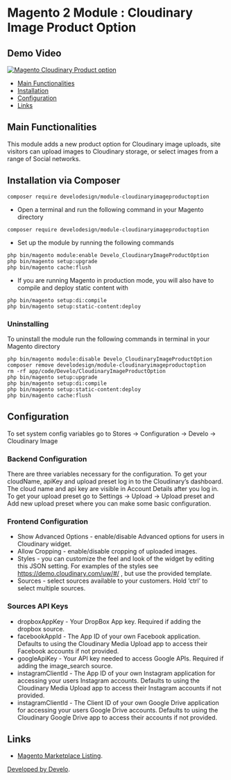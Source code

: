 # Magento 2 Module : Cloudinary Image Product Option
    
## Demo Video
 
[![Magento Cloudinary Product option](https://img.youtube.com/vi/zU9KM5e8rxY/0.jpg)](https://youtu.be/zU9KM5e8rxY)


- [Main Functionalities](#markdown-header-main-functionalities)
- [Installation](#markdown-header-installation)
- [Configuration](#markdown-header-configuration)
- [Links](#markdown-header-links)


## Main Functionalities

This module adds a new product option for Cloudinary image uploads, site visitors can upload images to Cloudinary storage, or select images from a range of Social networks.


## Installation via Composer

    composer require develodesign/module-cloudinaryimageproductoption
    

* Open a terminal and run the following command in your Magento directory
```
composer require develodesign/module-cloudinaryimageproductoption
```
* Set up the module by running the following commands
```
php bin/magento module:enable Develo_CloudinaryImageProductOption
php bin/magento setup:upgrade
php bin/magento cache:flush
```
* If you are running Magento in production mode, you will also have to compile and deploy static content with
```
php bin/magento setup:di:compile
php bin/magento setup:static-content:deploy
```

### Uninstalling

To uninstall the module run the following commands in terminal in your Magento directory
```
php bin/magento module:disable Develo_CloudinaryImageProductOption
composer remove develodesign/module-cloudinaryimageproductoption
rm -rf app/code/Develo/CloudinaryImageProductOption
php bin/magento setup:upgrade
php bin/magento setup:di:compile
php bin/magento setup:static-content:deploy
php bin/magento cache:flush
```

## Configuration

To set system config variables go to Stores -> Configuration -> Develo -> Cloudinary Image

### Backend Configuration
There are three variables necessary for the configuration. To get your cloudName, apiKey and upload preset log in to the Cloudinary’s dashboard. The cloud name and api key are visible in Account Details after you log in. To get your upload preset go to Settings -> Upload -> Upload preset and Add new upload preset where you can make some basic configuration.

### Frontend Configuration
- Show Advanced Options - enable/disable Advanced options for users in Cloudinary widget.
- Allow Cropping - enable/disable cropping of uploaded images.
- Styles - you can customize the feel and look of the widget by editing this JSON setting. For examples of the styles see https://demo.cloudinary.com/uw/#/ , but use the provided template.
- Sources - select sources available to your customers. Hold ‘ctrl’ to select multiple sources.

### Sources API Keys
- dropboxAppKey - Your DropBox App key. Required if adding the dropbox source.
- facebookAppId - The App ID of your own Facebook application. Defaults to using the Cloudinary Media Upload app to access their Facebook accounts if not provided.
- googleApiKey - Your API key needed to access Google APIs. Required if adding the image_search source.
- instagramClientId - The App ID of your own Instagram application for accessing your users Instagram accounts. Defaults to using the Cloudinary Media Upload app to access their Instagram accounts if not provided.
- instagramClientId - The Client ID of your own Google Drive application for accessing your users Google Drive accounts. Defaults to using the Cloudinary Google Drive app to access their accounts if not provided.

## Links

- [Magento Marketplace Listing](https://marketplace.magento.com/develodesign-module-cloudinaryimageproductoption.html).


[Developed by Develo](https://www.develodesign.co.uk).





